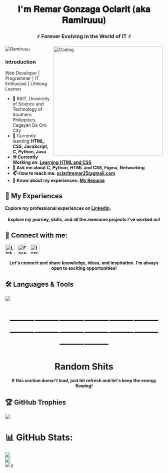 <h1 align="center">𝐈'𝐦 𝐑𝐞𝐦𝐚𝐫 𝐆𝐨𝐧𝐳𝐚𝐠𝐚 𝐎𝐜𝐥𝐚𝐫𝐢𝐭 (𝐚𝐤𝐚 𝐑𝐚𝐦𝐢𝐫𝐮𝐮𝐮)</h1>
<h3 align="center">⚡ Forever Evolving in the World of IT ⚡</h3>
<img align="right" alt="Coding" width="350" src="https://media.giphy.com/media/g2jj9VAIBluIreVNsb/giphy.gif?cid=ecf05e475uochohj3sm51hxit1cz6hx2swb2rx4yw49m6w6a&ep=v1_gifs_search&rid=giphy.gif&ct=g">

<p align="left"> <img src="https://komarev.com/ghpvc/?username=Ramiruuu&label=Profile%20views&color=0e75b6&style=flat" alt="Ramiruuu" /> </p>

<h3 align="left">Introduction</h3>
<p>Web Developer | Programmer | IT Enthusiast | Lifelong Learner</p> 

<ul>
  <li>🏫 BSIT, University of Science and Technology of Southern Philippines, Cagayan De Oro City </li>
  <li>🌱 Currently learning <strong> HTML, CSS, JavaScript, <strong>C, Python, Java </strong></li>
  <li>⚒️ Currently Working on: <a href="https://github.com/Ramiruuu/Learning-HTML-CSS"><strong>Learning HTML and CSS </strong></a></li> 
  <li>💬 Ask me about <strong>C, Python, HTML and CSS, Figma, Networking </strong></li>
  <li>📫 How to reach me: <a href="mailto:oclaritremar25@gmail.com">oclaritremar25@gmail.com</a></li>
  <li>📄 Know about my experiences: <a href="https://drive.google.com/drive/folders/1NTEWjaEGll3UfJCqa3J_6OZcm9KgJLQd?usp=sharing" target="_blank"> My Resume</a></li>
</ul>

## 💼 My Experiences

Explore my professional experiences on [LinkedIn](https://www.linkedin.com/in/oclarit-remar-986828350).

<h4 align="center">Explore my journey, skills, and all the awesome projects I've worked on!</h4>

## 🔗 Connect with me:

<p align="left" style="display: flex; gap: 10px;">
  
  <a href="https://www.linkedin.com/in/oclarit-remar-986828350/" target="_blank">
    <img src="https://raw.githubusercontent.com/rahuldkjain/github-profile-readme-generator/master/src/images/icons/Social/linked-in-alt.svg" alt="LinkedIn" height="30" width="30" />
  </a>

  <a href="https://www.facebook.com/profile.php?id=61551327145190" target="_blank">
    <img src="https://raw.githubusercontent.com/rahuldkjain/github-profile-readme-generator/master/src/images/icons/Social/facebook.svg" alt="Facebook" height="30" width="30" />
  </a>

  <a href="https://www.instagram.com/lluv.ramiruuu/?igsh=ZnZqYXUyNm9qN25p#" target="_blank">
    <img src="https://raw.githubusercontent.com/rahuldkjain/github-profile-readme-generator/master/src/images/icons/Social/instagram.svg" alt="Instagram" height="30" width="30" />
  </a>
</p>

<h4 align="center">Let's connect and share knowledge, ideas, and inspiration. I'm always open to exciting opportunities!</h4>


<p align="center">
  <h2> 🛠️ Languages & Tools</h2>
  <a href="https://skillicons.dev">
    <img src="https://skillicons.dev/icons?i=html,css,js,c,python,java,mysql,figma,github,kali,pycharm,vscode,wordpress,linux,typescript,discord,gmail,php,  &perline=7" />
  </a>
</p>

<h1 align="center">⸻⸻⸻⸻⸻⸻⸻⸻⸻⸻⸻⸻⸻⸻</h1>
<h1 align="center">Random Shits</h1>

<h4 align="center">If this section doesn't load, just hit refresh and let's keep the energy flowing!</h1>

## 🏆 GitHub Trophies
![](https://github-profile-trophy.vercel.app/?username=Ramiruuu&theme=radical&no-frame=false&no-bg=true&margin-w=4)

# 📊 GitHub Stats:
![](https://github-readme-stats.vercel.app/api?username=Ramiruuu&theme=dark&hide_border=false&include_all_commits=false&count_private=false)<br/>
![](https://github-readme-streak-stats.herokuapp.com/?user=Ramiruuu&theme=dark&hide_border=false)<br/>
![](https://github-readme-stats.vercel.app/api/top-langs/?username=Ramiruuu&theme=dark&hide_border=false&include_all_commits=false&count_private=false&layout=compact)
)





